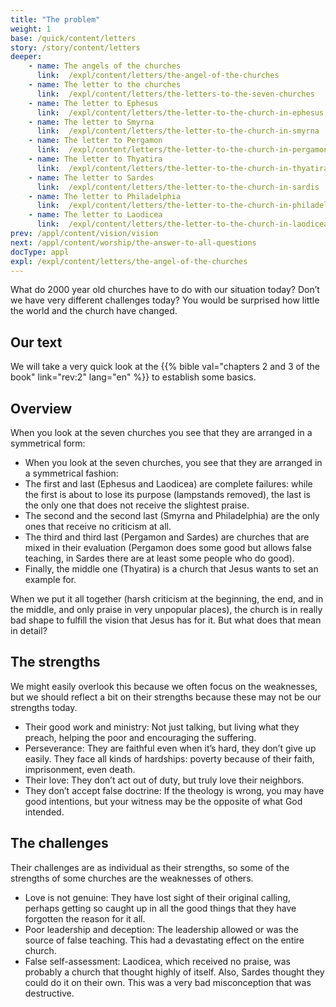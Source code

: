 ```yaml
---
title: "The problem"
weight: 1
base: /quick/content/letters
story: /story/content/letters
deeper:
    - name: The angels of the churches
      link:  /expl/content/letters/the-angel-of-the-churches
    - name: The letter to the churches
      link:  /expl/content/letters/the-letters-to-the-seven-churches
    - name: The letter to Ephesus
      link:  /expl/content/letters/the-letter-to-the-church-in-ephesus
    - name: The letter to Smyrna
      link:  /expl/content/letters/the-letter-to-the-church-in-smyrna
    - name: The letter to Pergamon
      link:  /expl/content/letters/the-letter-to-the-church-in-pergamon
    - name: The letter to Thyatira
      link:  /expl/content/letters/the-letter-to-the-church-in-thyatira
    - name: The letter to Sardes
      link:  /expl/content/letters/the-letter-to-the-church-in-sardis
    - name: The letter to Philadelphia
      link:  /expl/content/letters/the-letter-to-the-church-in-philadelphia
    - name: The letter to Laodicea
      link:  /expl/content/letters/the-letter-to-the-church-in-laodicea
prev: /appl/content/vision/vision
next: /appl/content/worship/the-answer-to-all-questions
docType: appl
expl: /expl/content/letters/the-angel-of-the-churches
---
```


What do 2000 year old churches have to do with our situation today? Don’t we have very different challenges today? You would be surprised how little the world and the church have changed.

## Our text

<a name="6e6b"></a>
We will take a very quick look at the {{% bible val="chapters 2 and 3 of the book" link="rev:2" lang="en" %}} to establish some basics.

## Overview

<a name="1414"></a>
When you look at the seven churches you see that they are arranged in a symmetrical form:

- When you look at the seven churches, you see that they are arranged in a symmetrical fashion:
- The first and last (Ephesus and Laodicea) are complete failures: while the first is about to lose its purpose (lampstands removed), the last is the only one that does not receive the slightest praise.
- The second and the second last (Smyrna and Philadelphia) are the only ones that receive no criticism at all.
- The third and third last (Pergamon and Sardes) are churches that are mixed in their evaluation (Pergamon does some good but allows false teaching, in Sardes there are at least some people who do good).
- Finally, the middle one (Thyatira) is a church that Jesus wants to set an example for.

When we put it all together (harsh criticism at the beginning, the end, and in the middle, and only praise in very unpopular places), the church is in really bad shape to fulfill the vision that Jesus has for it. But what does that mean in detail?

## The strengths

<a name="2510"></a>
We might easily overlook this because we often focus on the weaknesses, but we should reflect a bit on their strengths because these may not be our strengths today.

- Their good work and ministry: Not just talking, but living what they preach, helping the poor and encouraging the suffering.
- Perseverance: They are faithful even when it’s hard, they don’t give up easily. They face all kinds of hardships: poverty because of their faith, imprisonment, even death.
- Their love: They don’t act out of duty, but truly love their neighbors.
- They don’t accept false doctrine: If the theology is wrong, you may have good intentions, but your witness may be the opposite of what God intended.

## The challenges

<a name="623b"></a>
Their challenges are as individual as their strengths, so some of the strengths of some churches are the weaknesses of others.

- Love is not genuine: They have lost sight of their original calling, perhaps getting so caught up in all the good things that they have forgotten the reason for it all.
- Poor leadership and deception: The leadership allowed or was the source of false teaching. This had a devastating effect on the entire church.
- False self-assessment: Laodicea, which received no praise, was probably a church that thought highly of itself. Also, Sardes thought they could do it on their own. This was a very bad misconception that was destructive.
